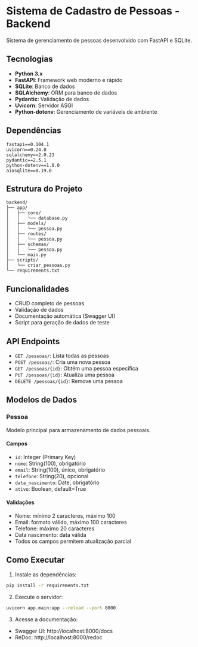 # Sistema de Cadastro de Pessoas - Backend

Sistema de gerenciamento de pessoas desenvolvido com FastAPI e SQLite.

## Tecnologias

- **Python 3.x**
- **FastAPI**: Framework web moderno e rápido
- **SQLite**: Banco de dados
- **SQLAlchemy**: ORM para banco de dados
- **Pydantic**: Validação de dados
- **Uvicorn**: Servidor ASGI
- **Python-dotenv**: Gerenciamento de variáveis de ambiente

## Dependências

```
fastapi==0.104.1
uvicorn==0.24.0
sqlalchemy==2.0.23
pydantic==2.5.1
python-dotenv==1.0.0
aiosqlite==0.19.0
```

## Estrutura do Projeto

```
backend/
├── app/
│   ├── core/
│   │   └── database.py
│   ├── models/
│   │   └── pessoa.py
│   ├── routes/
│   │   └── pessoa.py
│   ├── schemas/
│   │   └── pessoa.py
│   └── main.py
├── scripts/
│   └── criar_pessoas.py
└── requirements.txt
```

## Funcionalidades

- CRUD completo de pessoas
- Validação de dados
- Documentação automática (Swagger UI)
- Script para geração de dados de teste

## API Endpoints

- `GET /pessoas/`: Lista todas as pessoas
- `POST /pessoas/`: Cria uma nova pessoa
- `GET /pessoas/{id}`: Obtém uma pessoa específica
- `PUT /pessoas/{id}`: Atualiza uma pessoa
- `DELETE /pessoas/{id}`: Remove uma pessoa

## Modelos de Dados

### Pessoa

Modelo principal para armazenamento de dados pessoais.

#### Campos
- `id`: Integer (Primary Key)
- `nome`: String(100), obrigatório
- `email`: String(100), único, obrigatório
- `telefone`: String(20), opcional
- `data_nascimento`: Date, obrigatório
- `ativo`: Boolean, default=True

#### Validações
- Nome: mínimo 2 caracteres, máximo 100
- Email: formato válido, máximo 100 caracteres
- Telefone: máximo 20 caracteres
- Data nascimento: data válida
- Todos os campos permitem atualização parcial

## Como Executar

1. Instale as dependências:
```bash
pip install -r requirements.txt
```

2. Execute o servidor:
```bash
uvicorn app.main:app --reload --port 8000
```

3. Acesse a documentação:
- Swagger UI: http://localhost:8000/docs
- ReDoc: http://localhost:8000/redoc

